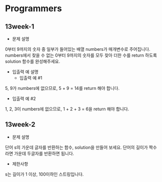 # Programmers

## 13week-1
- 문제 설명

0부터 9까지의 숫자 중 일부가 들어있는 배열 numbers가 매개변수로 주어집니다. numbers에서 찾을 수 없는 0부터 9까지의 숫자를 모두 찾아 더한 수를 return 하도록 solution 함수를 완성해주세요.

- 입출력 예 설명
  - 입출력 예 #1

5, 9가 numbers에 없으므로, 5 + 9 = 14를 return 해야 합니다.

  - 입출력 예 #2

1, 2, 3이 numbers에 없으므로, 1 + 2 + 3 = 6을 return 해야 합니다.
## 13week-2

- 문제 설명

단어 s의 가운데 글자를 반환하는 함수, solution을 만들어 보세요. 단어의 길이가 짝수라면 가운데 두글자를 반환하면 됩니다.

- 제한사항

s는 길이가 1 이상, 100이하인 스트링입니다.
